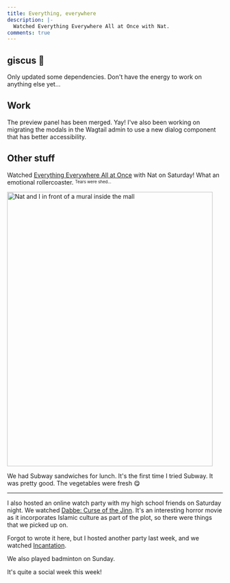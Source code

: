```yaml
---
title: Everything, everywhere
description: |-
  Watched Everything Everywhere All at Once with Nat.
comments: true
---
```


## giscus 💎

Only updated some dependencies. Don't have the energy to work on anything else
yet...

## Work

The preview panel has been merged. Yay! I've also been working on migrating the
modals in the Wagtail admin to use a new dialog component that has better
accessibility.

## Other stuff

Watched [Everything Everywhere All at Once][eeato] with Nat on Saturday! What an
emotional rollercoaster. <sup><sub>Tears were shed...</sub></sup>

<div className="mdx-image" style={{ maxWidth: 360 }}>
  <Image
    src="https://cdn.laymonage.com/personal/img/infp_16722.jpg"
    alt="Nat and I in front of a mural inside the mall"
    title="Nat and I in front of a mural inside the mall"
    width="480"
    height="640" />
</div>

We had Subway sandwiches for lunch. It's the first time I tried Subway. It was
pretty good. The vegetables were fresh 😋

---

I also hosted an online watch party with my high school friends on Saturday
night. We watched [Dabbe: Curse of the Jinn][dabbe]. It's an interesting horror
movie as it incorporates Islamic culture as part of the plot, so there were
things that we picked up on.

Forgot to wrote it here, but I hosted another party last week, and we watched
[Incantation][incantation].

We also played badminton on Sunday.

It's quite a social week this week!

[eeato]: https://en.wikipedia.org/wiki/Everything_Everywhere_All_at_Once
[dabbe]: https://en.wikipedia.org/wiki/Dabbe:_Curse_of_the_Jinn
[incantation]: https://en.wikipedia.org/wiki/Incantation_(film)

